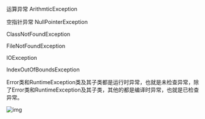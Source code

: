 运算异常 ArithmticException

空指针异常 NullPointerException

ClassNotFoundException

FileNotFoundException

IOException

IndexOutOfBoundsException

Error类和RuntimeException类及其子类都是运行时异常，也就是未检查异常，除了Error类和RuntimeException及其子类，其他的都是编译时异常，也就是已检查异常。

![img](https://cdn.codegym.cc/images/article/84fb1aa5-addd-4ee9-aa19-a036c0bf1e44/1080.webp)

